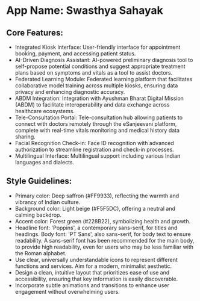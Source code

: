 # **App Name**: Swasthya Sahayak

## Core Features:

- Integrated Kiosk Interface: User-friendly interface for appointment booking, payment, and accessing patient status.
- AI-Driven Diagnosis Assistant: AI-powered preliminary diagnosis tool to self-propose potential conditions and suggest appropriate treatment plans based on symptoms and vitals as a tool to assist doctors.
- Federated Learning Module: Federated learning platform that facilitates collaborative model training across multiple kiosks, ensuring data privacy and enhancing diagnostic accuracy.
- ABDM Integration: Integration with Ayushman Bharat Digital Mission (ABDM) to facilitate interoperability and data exchange across healthcare ecosystems.
- Tele-Consultation Portal: Tele-consultation hub allowing patients to connect with doctors remotely through the eSanjeevani platform, complete with real-time vitals monitoring and medical history data sharing.
- Facial Recognition Check-in: Face ID recognition with advanced authorization to streamline registration and check-in processes.
- Multilingual Interface: Multilingual support including various Indian languages and dialects.

## Style Guidelines:

- Primary color: Deep saffron (#FF9933), reflecting the warmth and vibrancy of Indian culture.
- Background color: Light beige (#F5F5DC), offering a neutral and calming backdrop.
- Accent color: Forest green (#228B22), symbolizing health and growth.
- Headline font: 'Poppins', a contemporary sans-serif, for titles and headings. Body font: 'PT Sans', also sans-serif, for body text to ensure readability. A sans-serif font has been recommended for the main body, to provide high readability, even for users who may be less familiar with the Roman alphabet.
- Use clear, universally understandable icons to represent different functions and services.  Aim for a modern, minimalist aesthetic.
- Design a clean, intuitive layout that prioritizes ease of use and accessibility, ensuring that key information is easily discoverable.
- Incorporate subtle animations and transitions to enhance user engagement without overwhelming users.